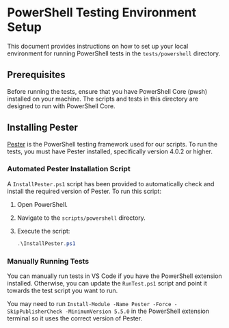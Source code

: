 # PowerShell Testing Environment Setup

This document provides instructions on how to set up your local environment for running PowerShell tests in the `tests/powershell` directory.

## Prerequisites

Before running the tests, ensure that you have PowerShell Core (pwsh) installed on your machine. The scripts and tests in this directory are designed to run with PowerShell Core.

## Installing Pester

[Pester](https://github.com/pester/Pester) is the PowerShell testing framework used for our scripts. To run the tests, you must have Pester installed, specifically version 4.0.2 or higher.

### Automated Pester Installation Script

A `InstallPester.ps1` script has been provided to automatically check and install the required version of Pester. To run this script:

1. Open PowerShell.
2. Navigate to the `scripts/powershell` directory.
3. Execute the script:

   ```powershell
   .\InstallPester.ps1
   ```

### Manually Running Tests

You can manually run tests in VS Code if you have the PowerShell extension installed. Otherwise, you can update the `RunTest.ps1` script and point it towards the test script you want to run.

You may need to run `Install-Module -Name Pester -Force -SkipPublisherCheck -MinimumVersion 5.5.0` in the PowerShell extension terminal so it uses the correct version of Pester.
